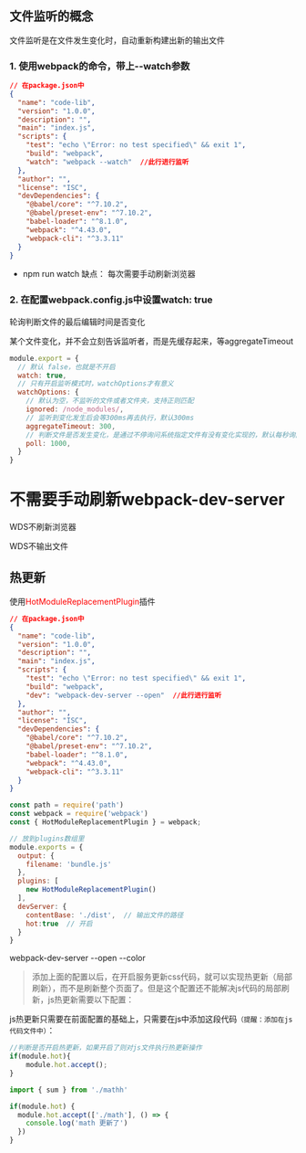 ## 文件监听的概念
文件监听是在文件发生变化时，自动重新构建出新的输出文件

### 1. 使用webpack的命令，带上--watch参数

```json
// 在package.json中
{
  "name": "code-lib",
  "version": "1.0.0",
  "description": "",
  "main": "index.js",
  "scripts": {
    "test": "echo \"Error: no test specified\" && exit 1",
    "build": "webpack",
    "watch": "webpack --watch"  //此行进行监听
  },
  "author": "",
  "license": "ISC",
  "devDependencies": {
    "@babel/core": "^7.10.2",
    "@babel/preset-env": "^7.10.2",
    "babel-loader": "^8.1.0",
    "webpack": "^4.43.0",
    "webpack-cli": "^3.3.11"
  }
}
```
- npm run watch
缺点： 每次需要手动刷新浏览器

### 2. 在配置webpack.config.js中设置watch: true
轮询判断文件的最后编辑时间是否变化

某个文件变化，并不会立刻告诉监听者，而是先缓存起来，等aggregateTimeout
```js
module.export = {
  // 默认 false，也就是不开启
  watch: true,
  // 只有开启监听模式时，watchOptions才有意义
  watchOptions: {
    // 默认为空，不监听的文件或者文件夹，支持正则匹配
    ignored: /node_modules/,
    // 监听到变化发生后会等300ms再去执行，默认300ms
    aggregateTimeout: 300,
    // 判断文件是否发生变化，是通过不停询问系统指定文件有没有变化实现的，默认每秒询问1000次
    poll: 1000,
  }
}
```

# 不需要手动刷新webpack-dev-server
WDS不刷新浏览器

WDS不输出文件
## 热更新

使用<font color="red">HotModuleReplacementPlugin</font>插件
```json
// 在package.json中
{
  "name": "code-lib",
  "version": "1.0.0",
  "description": "",
  "main": "index.js",
  "scripts": {
    "test": "echo \"Error: no test specified\" && exit 1",
    "build": "webpack",
    "dev": "webpack-dev-server --open"  //此行进行监听
  },
  "author": "",
  "license": "ISC",
  "devDependencies": {
    "@babel/core": "^7.10.2",
    "@babel/preset-env": "^7.10.2",
    "babel-loader": "^8.1.0",
    "webpack": "^4.43.0",
    "webpack-cli": "^3.3.11"
  }
}
```

```js
const path = require('path')
const webpack = require('webpack')
const { HotModuleReplacementPlugin } = webpack;

// 放到plugins数组里
module.exports = {
  output: {
    filename: 'bundle.js'
  },
  plugins: [
    new HotModuleReplacementPlugin()
  ],
  devServer: {
    contentBase: './dist',  // 输出文件的路径
    hot:true  // 开启
  }
}
```

webpack-dev-server --open --color

>添加上面的配置以后，在开启服务更新css代码，就可以实现热更新（局部刷新），而不是刷新整个页面了。但是这个配置还不能解决js代码的局部刷新，js热更新需要以下配置：

js热更新只需要在前面配置的基础上，只需要在js中添加这段代码`（提醒：添加在js代码文件中）`：
```js
//判断是否开启热更新，如果开启了则对js文件执行热更新操作
if(module.hot){
    module.hot.accept();
}
```

```js
import { sum } from './mathh'

if(module.hot) {
  module.hot.accept(['./math'], () => {
    console.log('math 更新了')
  })
}
```